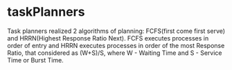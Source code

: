 # taskPlanners
Task planners realized 2 algorithms of planning: FCFS(first come first serve) and HRRN(Highest Response Ratio Next). 
FCFS executes processes in order of entry and HRRN executes processes in order of the most Response Ratio, that considered as (W+S)/S, where W - Waiting Time and S - Service Time or Burst Time.
